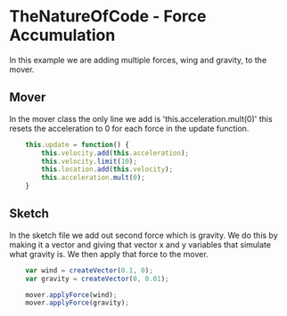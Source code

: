 # TheNatureOfCode - Force Accumulation

In this example we are adding multiple forces, wing and gravity, to the mover.

## Mover

In the mover class the only line we add is 'this.acceleration.mult(0)' this resets the acceleration to 0 for each force in the update function.

```js
    this.update = function() {
        this.velocity.add(this.acceleration);
        this.velocity.limit(10);
        this.location.add(this.velocity);
        this.acceleration.mult(0);
    }

```


## Sketch

In the sketch file we add out second force which is gravity. We do this by making it a vector and giving that vector x and y variables that simulate what gravity is. We then apply that force to the mover.

```js
    var wind = createVector(0.1, 0);
    var gravity = createVector(0, 0.01);

    mover.applyForce(wind);
    mover.applyForce(gravity);

```
